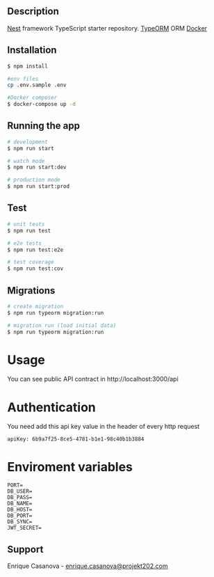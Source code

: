 ## Description

[Nest](https://github.com/nestjs/nest) framework TypeScript starter repository.
[TypeORM](https://typeorm.io/#/) ORM
[Docker](https://www.docker.com)

## Installation

```bash
$ npm install

#env files
cp .env.sample .env

#Docker composer
$ docker-compose up -d

```

## Running the app

```bash
# development
$ npm run start

# watch mode
$ npm run start:dev

# production mode
$ npm run start:prod
```

## Test

```bash
# unit tests
$ npm run test

# e2e tests
$ npm run test:e2e

# test coverage
$ npm run test:cov
```

## Migrations

```bash
# create migration
$ npm run typeorm migration:run

# migration run (load initial data)
$ npm run typeorm migration:run

```

# Usage

You can see public API contract in http://localhost:3000/api

# Authentication

You need add this api key value in the header of every http request

```
apiKey: 6b9a7f25-8ce5-4781-b1e1-98c40b1b3884
```

# Enviroment variables

```
PORT=
DB_USER=
DB_PASS=
DB_NAME=
DB_HOST=
DB_PORT=
DB_SYNC=
JWT_SECRET=
```

## Support

Enrique Casanova - [enrique.casanova@projekt202.com](mailto:enrique.casanova@projekt202.com)
